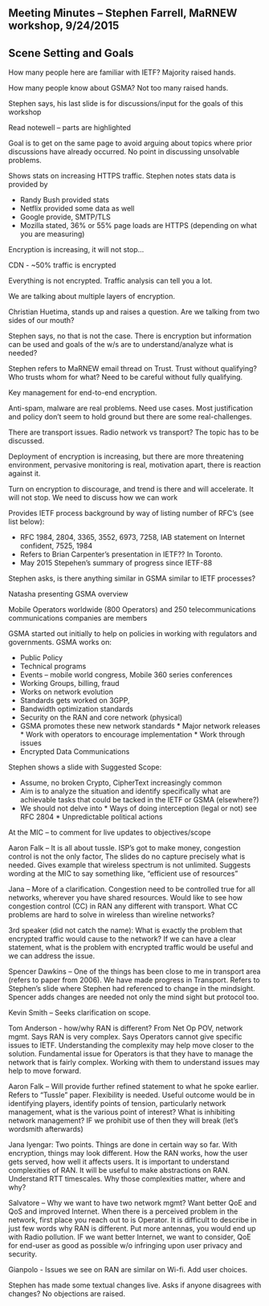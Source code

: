 ## Meeting Minutes – Stephen Farrell, MaRNEW workshop, 9/24/2015
## Scene Setting and Goals

How many people here are familiar with IETF? Majority raised hands. 

How many people know about GSMA?  Not too many raised hands.

Stephen says, his last slide is for discussions/input for the goals of this workshop

Read notewell – parts are highlighted 

Goal is to get on the same page to avoid arguing about topics where prior discussions have already occurred.  No point in discussing unsolvable problems.

Shows stats on increasing HTTPS traffic. Stephen notes stats data is provided by
*    Randy Bush provided stats
*    Netflix provided some data as well
*    Google provide, SMTP/TLS
*    Mozilla stated, 36% or 55% page loads are HTTPS (depending on what you are measuring)

Encryption is increasing, it will not stop…

CDN - ~50% traffic is encrypted

Everything is not encrypted. Traffic analysis can tell you a lot. 

We are talking about multiple layers of encryption.

Christian Huetima, stands up and raises a question. Are we talking from two sides of our mouth? 

Stephen says, no that is not the case. There is encryption but information can be used and goals of the w/s are to understand/analyze what is needed?

Stephen refers to MaRNEW email thread on Trust. Trust without qualifying? Who trusts whom for what? Need to be careful without fully qualifying. 

Key management for end-to-end encryption. 

Anti-spam, malware are real problems. Need use cases. Most justification and policy don’t seem to hold ground but there are some real-challenges. 

There are transport issues. Radio network vs transport? The topic has to be discussed.

Deployment of encryption is increasing, but there are more threatening environment, pervasive monitoring is real, motivation apart, there is reaction against it.

Turn on encryption to discourage, and trend is there and will accelerate. It will not stop. We need to discuss how we can work 

Provides IETF process background by way of listing number of RFC’s (see list below):
*    RFC 1984, 2804, 3365, 3552, 6973, 7258, IAB statement on Internet confident, 7525, 1984
*    Refers to Brian Carpenter’s presentation in IETF?? In Toronto.
*    May 2015 Stepehen’s  summary of progress since IETF-88

Stephen asks, is there anything similar in GSMA similar to IETF processes?

Natasha presenting GSMA overview

Mobile Operators worldwide (800 Operators) and 250 telecommunications communications companies are members

GSMA started out initially to help on policies in working with regulators and governments. GSMA works on:
*    Public Policy
*    Technical programs
*    Events – mobile world congress, Mobile 360 series conferences
*    Working Groups, billing, fraud
*    Works on network evolution
*    Standards gets worked on 3GPP, 
*    Bandwidth optimization standards
*    Security on the RAN and core network (physical)
*    GSMA promotes these new network standards
    *    Major network releases
    *    Work with operators to encourage implementation
    *    Work through issues
*    Encrypted Data Communications

Stephen shows a slide with Suggested Scope:
*    Assume, no broken Crypto, CipherText increasingly common
*    Aim is to analyze the situation and identify specifically what are achievable tasks that could be tacked in the IETF or GSMA (elsewhere?)
*    We should not delve into
    *    Ways of doing interception (legal or not) see RFC 2804
    *    Unpredictable political actions

At the MIC – to comment for live updates to objectives/scope

Aaron Falk – It is all about tussle. ISP’s got to make money, congestion control is not the only factor, The slides do no capture precisely what is needed. Gives example that wireless spectrum is not unlimited. Suggests wording at the MIC to say something like, “efficient use of resources”

Jana – More of a clarification. Congestion need to be controlled true for all networks, wherever you have shared resources. Would like to see how congestion control (CC) in RAN any different with transport. What CC problems are hard to solve in wireless than wireline networks?

3rd speaker (did not catch the name): What is exactly the problem that encrypted traffic would cause to the network? If we can have a clear statement, what is the problem with encrypted traffic would be useful and we can address the issue.

Spencer Dawkins – One of the things has been close to me in transport area (refers to paper from 2006). We have made progress in Transport. Refers to Stephen’s slide where Stephen had referenced to change in the mindsight. Spencer adds changes are needed not only the mind sight but protocol too.

Kevin Smith – Seeks clarification on scope. 

Tom Anderson -  how/why RAN is different? From Net Op POV, network mgmt. Says RAN is very complex. Says Operators cannot give specific issues to IETF. Understanding the complexity may help move closer to the solution. Fundamental issue for Operators is that they have to manage the network that is fairly complex. Working with them to understand issues may help to move forward.

Aaron Falk – Will provide further refined statement to what he spoke earlier. Refers to  “Tussle” paper. Flexibility is needed. Useful outcome would be in identifying players, identify points of tension, particularly network management, what is the various point of interest? What is inhibiting network management?  IF we prohibit use of then they will break (let’s wordsmith afterwards)

Jana Iyengar: Two points. Things are done in certain way so far. With encryption, things may look different. How the RAN works, how the user gets served, how well it affects users. It is important to understand complexities of RAN. It will be useful to make abstractions on RAN. Understand RTT timescales. Why those complexities matter, where and why?

Salvatore – Why we want to have two network mgmt?  Want better QoE and QoS and improved Internet. When there is a perceived problem in the network, first place you reach out to is Operator. It is difficult to describe in just few words why RAN is different. Put more antennas, you would end up with Radio pollution. IF we want better Internet, we want to consider, QoE for end-user as good as possible w/o infringing upon user privacy and security.

Gianpolo - Issues we see on RAN are similar on Wi-fi. Add user choices. 

Stephen has made some textual changes live. Asks if anyone disagrees with changes? No objections are raised.

